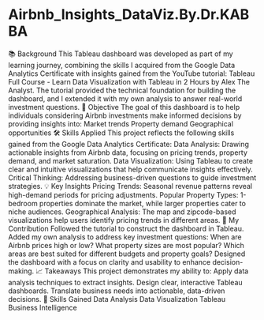 # Airbnb_Insights_DataViz.By.Dr.KABBA
📚 Background
This Tableau dashboard was developed as part of my learning journey, combining the skills I acquired from the Google Data Analytics Certificate with insights gained from the YouTube tutorial:
Tableau Full Course - Learn Data Visualization with Tableau in 2 Hours by Alex The Analyst.
The tutorial provided the technical foundation for building the dashboard, and I extended it with my own analysis to answer real-world investment questions.
🎯 Objective
The goal of this dashboard is to help individuals considering Airbnb investments make informed decisions by providing insights into:
Market trends
Property demand
Geographical opportunities
🛠️ Skills Applied
This project reflects the following skills gained from the Google Data Analytics Certificate:
Data Analysis: Drawing actionable insights from Airbnb data, focusing on pricing trends, property demand, and market saturation.
Data Visualization: Using Tableau to create clear and intuitive visualizations that help communicate insights effectively.
Critical Thinking: Addressing business-driven questions to guide investment strategies.
💡 Key Insights
Pricing Trends: Seasonal revenue patterns reveal high-demand periods for pricing adjustments.
Popular Property Types: 1-bedroom properties dominate the market, while larger properties cater to niche audiences.
Geographical Analysis: The map and zipcode-based visualizations help users identify pricing trends in different areas.
🧩 My Contribution
Followed the tutorial to construct the dashboard in Tableau.
Added my own analysis to address key investment questions:
When are Airbnb prices high or low?
What property sizes are most popular?
Which areas are best suited for different budgets and property goals?
Designed the dashboard with a focus on clarity and usability to enhance decision-making.
📈 Takeaways
This project demonstrates my ability to:
Apply data analysis techniques to extract insights.
Design clear, interactive Tableau dashboards.
Translate business needs into actionable, data-driven decisions.
💼 Skills Gained
Data Analysis
Data Visualization
Tableau
Business Intelligence
